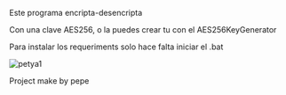 Este programa encripta-desencripta

Con una clave AES256, o la puedes crear tu con el AES256KeyGenerator

Para instalar los requeriments solo hace falta iniciar el .bat





![petya1](https://github.com/user-attachments/assets/7802b196-b2cb-426b-ac5d-1fc45dad6beb)


Project make by pepe
